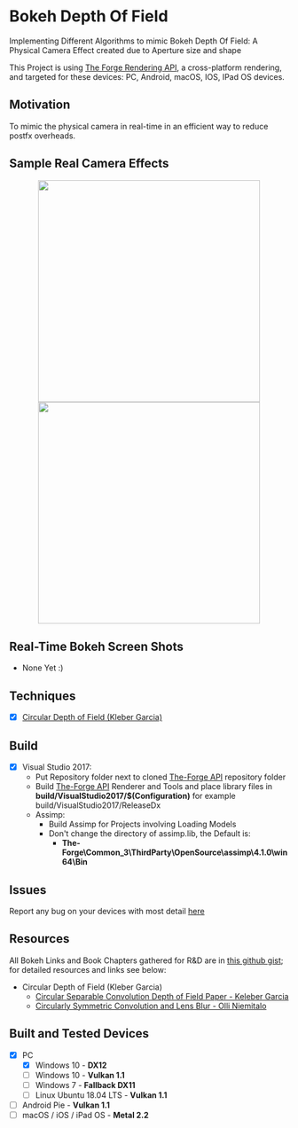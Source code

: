 # Bokeh Depth Of Field

Implementing Different Algorithms to mimic Bokeh Depth Of Field: A Physical Camera Effect created due to Aperture size and shape

This Project is using [The Forge Rendering API](https://github.com/ConfettiFX/The-Forge), a cross-platform rendering, and targeted for these devices: PC, Android, macOS, IOS, IPad OS devices.

## Motivation

To mimic the physical camera in real-time in an efficient way to reduce postfx overheads.

## Sample Real Camera Effects

<p align="center">
  <img src="https://github.com/Erfan-Ahmadi/BokehDepthOfField/raw/master/screenshots/real/newyork_maybe.jpg" alt="" width="400"/>
  <img src="https://github.com/Erfan-Ahmadi/BokehDepthOfField/raw/master/screenshots/real/beauty.jpg" alt="" width="400"/>
</p>

## Real-Time Bokeh Screen Shots

- None Yet :)

## Techniques

- [x] [Circular Depth of Field (Kleber Garcia)](#Resources)

## Build
  - [x] Visual Studio 2017:
    * Put Repository folder next to cloned [The-Forge API](https://github.com/ConfettiFX/The-Forge) repository folder
    * Build [The-Forge API](https://github.com/ConfettiFX/The-Forge) Renderer and Tools and place library files in **build/VisualStudio2017/$(Configuration)** for example build/VisualStudio2017/ReleaseDx
    * Assimp: 
      - Build Assimp for Projects involving Loading Models
      - Don't change the directory of assimp.lib, the Default is: 
         - **The-Forge\Common_3\ThirdParty\OpenSource\assimp\4.1.0\win64\Bin**

## Issues

Report any bug on your devices with most detail [here](https://github.com/Erfan-Ahmadi/BokehDepthOfField/issues)

## <a name="Resources"></a> Resources 

All Bokeh Links and Book Chapters gathered for R&D are in [this github gist](https://gist.github.com/Erfan-Ahmadi/e27842ce9daa163ec10e28ee1fc72659); for detailed resources and links see below:

- Circular Depth of Field (Kleber Garcia)
  - [Circular Separable Convolution Depth of Field Paper - Keleber Garcia](https://github.com/kecho/CircularDofFilterGenerator/blob/master/circulardof.pdf)
  - [Circularly Symmetric Convolution and Lens Blur - Olli Niemitalo](http://yehar.com/blog/?p=1495)

## Built and Tested Devices

- [x] PC
  - [x] Windows 10 - **DX12**
  - [ ] Windows 10 - **Vulkan 1.1**
  - [ ] Windows 7 - **Fallback DX11**
  - [ ] Linux Ubuntu 18.04 LTS - **Vulkan 1.1**
- [ ] Android Pie - **Vulkan 1.1**
- [ ] macOS / iOS / iPad OS - **Metal 2.2**
